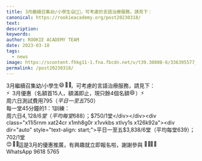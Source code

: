 ```yaml
---
title: 3月繼續召集幼/小學生😄👋🏻，可考慮的言語治療服務，請見下：
canonical: https://rookieacademy.org/post20230318/
text: 
description: 
keywords: 
author: ROOKIE ACADEMY TEAM
date: 2023-03-18
tags:
  - news
image: https://scontent.fhkg11-1.fna.fbcdn.net/v/t39.30808-6/336395577_176764401828480_1426851563460572637_n.jpg?stp=dst-jpg_s1080x2048&_nc_cat=106&ccb=1-7&_nc_sid=8bfeb9&_nc_ohc=CHRgZ7vTqkUAX8GO9v0&_nc_ht=scontent.fhkg11-1.fna&oh=00_AfDd8YjTluA4B4npvPw4GOaje1OkWQZqV9T8OYvldXFFeg&oe=6421D0B0
permalink: /post20230318/
---
```

<span class="x193iq5w xeuugli x13faqbe x1vvkbs x1xmvt09 x1lliihq x1s928wv xhkezso x1gmr53x x1cpjm7i x1fgarty x1943h6x xudqn12 x3x7a5m x6prxxf xvq8zen xo1l8bm xzsf02u x1yc453h" dir="auto"><div class="x11i5rnm xat24cr x1mh8g0r x1vvkbs xdj266r x126k92a"><div dir="auto" style="text-align: start;">3月繼續召集幼/小學生<span class="x3nfvp2 x1j61x8r x1fcty0u xdj266r xhhsvwb xat24cr xgzva0m xxymvpz xlup9mm x1kky2od"><img height="16" width="16" alt="😄" referrerpolicy="origin-when-cross-origin" src="https://static.xx.fbcdn.net/images/emoji.php/v9/t2b/1.5/16/1f604.png"></span><span class="x3nfvp2 x1j61x8r x1fcty0u xdj266r xhhsvwb xat24cr xgzva0m xxymvpz xlup9mm x1kky2od"><img height="16" width="16" alt="👋🏻" referrerpolicy="origin-when-cross-origin" src="https://static.xx.fbcdn.net/images/emoji.php/v9/t8e/1.5/16/1f44b_1f3fb.png"></span>，可考慮的言語治療服務，請見下：</div></div><div class="x11i5rnm xat24cr x1mh8g0r x1vvkbs xtlvy1s x126k92a"><div dir="auto" style="text-align: start;"><span class="x3nfvp2 x1j61x8r x1fcty0u xdj266r xhhsvwb xat24cr xgzva0m xxymvpz xlup9mm x1kky2od"><img height="16" width="16" alt="⚡" referrerpolicy="origin-when-cross-origin" src="https://static.xx.fbcdn.net/images/emoji.php/v9/te4/1.5/16/26a1.png"></span>3月優惠（名額首15人，額滿即止，現只餘4個名額<span class="x3nfvp2 x1j61x8r x1fcty0u xdj266r xhhsvwb xat24cr xgzva0m xxymvpz xlup9mm x1kky2od"><img height="16" width="16" alt="😄" referrerpolicy="origin-when-cross-origin" src="https://static.xx.fbcdn.net/images/emoji.php/v9/t2b/1.5/16/1f604.png"></span>）<span class="x3nfvp2 x1j61x8r x1fcty0u xdj266r xhhsvwb xat24cr xgzva0m xxymvpz xlup9mm x1kky2od"><img height="16" width="16" alt="⚡" referrerpolicy="origin-when-cross-origin" src="https://static.xx.fbcdn.net/images/emoji.php/v9/te4/1.5/16/26a1.png"></span></div></div><div class="x11i5rnm xat24cr x1mh8g0r x1vvkbs xtlvy1s x126k92a"><div dir="auto" style="text-align: start;">周六日測試費用$795 （平日一至五$750）</div></div><div class="x11i5rnm xat24cr x1mh8g0r x1vvkbs xtlvy1s x126k92a"><div dir="auto" style="text-align: start;"><span><a tabindex="-1"></a></span>每一堂45分鐘的1：1訓練：</div></div><div class="x11i5rnm xat24cr x1mh8g0r x1vvkbs xtlvy1s x126k92a"><div dir="auto" style="text-align: start;">周六日$4,128/6堂（平均每堂$688）；$750/1堂</div></div><div class="x11i5rnm xat24cr x1mh8g0r x1vvkbs xtlvy1s x126k92a"><div dir="auto" style="text-align: start;">平日一至五$3,838/6堂（平均每堂$639）；$702/1堂</div></div><div class="x11i5rnm xat24cr x1mh8g0r x1vvkbs xtlvy1s x126k92a"><div dir="auto" style="text-align: start;"><span class="x3nfvp2 x1j61x8r x1fcty0u xdj266r xhhsvwb xat24cr xgzva0m xxymvpz xlup9mm x1kky2od"><img height="16" width="16" alt="😊" referrerpolicy="origin-when-cross-origin" src="https://static.xx.fbcdn.net/images/emoji.php/v9/td8/1.5/16/1f60a.png"></span><span class="x3nfvp2 x1j61x8r x1fcty0u xdj266r xhhsvwb xat24cr xgzva0m xxymvpz xlup9mm x1kky2od"><img height="16" width="16" alt="🙏🏻" referrerpolicy="origin-when-cross-origin" src="https://static.xx.fbcdn.net/images/emoji.php/v9/t94/1.5/16/1f64f_1f3fb.png"></span>這是3月的優惠推廣，有興趣就立即報名啦，謝謝參與 <span class="x3nfvp2 x1j61x8r x1fcty0u xdj266r xhhsvwb xat24cr xgzva0m xxymvpz xlup9mm x1kky2od"><img height="16" width="16" alt="🏃🏼‍♂️" referrerpolicy="origin-when-cross-origin" src="https://static.xx.fbcdn.net/images/emoji.php/v9/tc0/1.5/16/1f3c3_1f3fc_200d_2642.png"></span><span class="x3nfvp2 x1j61x8r x1fcty0u xdj266r xhhsvwb xat24cr xgzva0m xxymvpz xlup9mm x1kky2od"><img height="16" width="16" alt="🏃🏼‍♀️" referrerpolicy="origin-when-cross-origin" src="https://static.xx.fbcdn.net/images/emoji.php/v9/tbe/1.5/16/1f3c3_1f3fc_200d_2640.png"></span></div></div><div class="x11i5rnm xat24cr x1mh8g0r x1vvkbs xtlvy1s x126k92a"><div dir="auto" style="text-align: start;">WhatsApp 9618 5765</div></div></span>